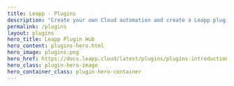 ```yaml
---
title: Leapp - Plugins
description: "Create your own Cloud automation and create a Leapp plugin. Check the list of all available Leapp plugins made by the community"
permalink: /plugins
layout: plugins
hero_title: Leapp Plugin Hub
hero_content: plugins-hero.html
hero_image: plugins.png
hero_href: https://docs.leapp.cloud/latest/plugins/plugins-introduction/
hero_class: plugin-hero-image
hero_container_class: plugin-hero-container
---
```

